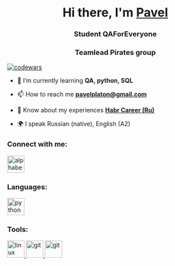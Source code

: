 <h1 align="center">Hi there, I'm <a href="https://github.com/pavelplatonov" target="_blank">Pavel</a> </h1>
<h3 align="center">Student QAForEveryone</h3>
<h3 align="center">Teamlead Pirates group</h3>

[![codewars](https://www.codewars.com/users/flouxe/badges/small)](https://www.codewars.com/users/flouxe)  


- 🌱 I’m currently learning **QA, python, SQL**

- 📫 How to reach me **pavelplaton@gmail.com**

- 📄 Know about my experiences [**Habr Career (Ru)**](https://)

- 🌍 I speak Russian (native), English (A2)

### Connect with me:
<p align="left">
<a href="https://t.me/alphabetazeta" target="blank"><img align="center" src="https://raw.githubusercontent.com/daniilshat/daniilshat/2d7eafe5250314b3d422c86b35de062e0f1f5178/icons/Telegram.svg" alt="alphabetazeta" height="40" width="40" /></a>
</p>

### Languages:
<p align="left"> 
<a href="https://www.python.org" target="_blank" rel="noreferrer"> <img src="https://raw.githubusercontent.com/daniilshat/daniilshat/2d7eafe5250314b3d422c86b35de062e0f1f5178/icons/python.svg" alt="python" width="40" height="40"/> </a> 
</p>

### Tools:
<p align="left"> 
<a href="https://www.linux.org/" target="_blank" rel="noreferrer"> <img src="https://raw.githubusercontent.com/daniilshat/daniilshat/2d7eafe5250314b3d422c86b35de062e0f1f5178/icons/linux.svg" alt="linux" width="40" height="40"/> </a> 
<a href="https://www.jetbrains.com/pycharm/" target="_blank" rel="noreferrer"> <img src="https://raw.githubusercontent.com/daniilshat/daniilshat/2583381c09497c680369e95dce7e029d93484d94/icons/PyCharm.svg" alt="git" width="40" height="40"/> </a> 
<a href="https://code.visualstudio.com/" target="_blank" rel="noreferrer"> <img src="https://raw.githubusercontent.com/daniilshat/daniilshat/2583381c09497c680369e95dce7e029d93484d94/icons/VS-code.svg" alt="git" width="40" height="40"/> </a> 
</p>


<!--END_SECTION:waka-->
